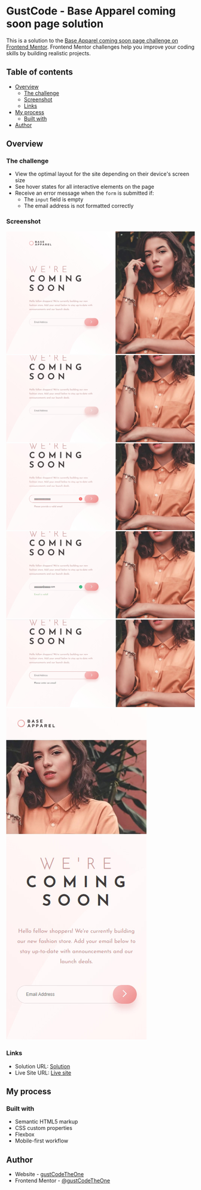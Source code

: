 # GustCode - Base Apparel coming soon page solution

This is a solution to the [Base Apparel coming soon page challenge on Frontend Mentor](https://www.frontendmentor.io/challenges/base-apparel-coming-soon-page-5d46b47f8db8a7063f9331a0). Frontend Mentor challenges help you improve your coding skills by building realistic projects. 

## Table of contents

- [Overview](#overview)
  - [The challenge](#the-challenge)
  - [Screenshot](#screenshot)
  - [Links](#links)
- [My process](#my-process)
  - [Built with](#built-with)
- [Author](#author)

## Overview

### The challenge

- View the optimal layout for the site depending on their device's screen size
- See hover states for all interactive elements on the page
- Receive an error message when the `form` is submitted if:
  - The `input` field is empty
  - The email address is not formatted correctly

### Screenshot

![](./BaseApparelComingSoon-Desktop.jpg)
![](./BaseApparelComingSoon-Desktop-HoverButton.jpg)
![](./BaseApparelComingSoon-Desktop-InvalidEmail.jpg)
![](./BaseApparelComingSoon-Desktop-ValidEmail.jpg)
![](./BaseApparelComingSoon-Desktop-WarningEmptyForm.jpg)
![](./BaseApparelComingSoon-Mobile.jpg)

### Links

- Solution URL: [Solution](https://www.frontendmentor.io/solutions/base-apparel-coming-soon-page-using-html-css-flexbox-and-javascript-NFCMIGWrD)
- Live Site URL: [Live site](https://gustcodetheone.github.io/baseApparelComingSoonPage/)

## My process

### Built with

- Semantic HTML5 markup
- CSS custom properties
- Flexbox
- Mobile-first workflow

## Author

- Website - [gustCodeTheOne](https://github.com/gustCodeTheOne/)
- Frontend Mentor - [@gustCodeTheOne](https://www.frontendmentor.io/profile/gustCodeTheOne)
